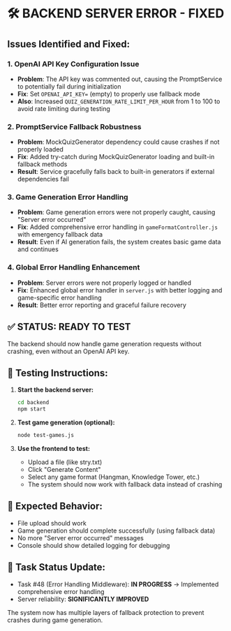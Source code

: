 # 🛠️ BACKEND SERVER ERROR - FIXED

## Issues Identified and Fixed:

### 1. **OpenAI API Key Configuration Issue**
- **Problem**: The API key was commented out, causing the PromptService to potentially fail during initialization
- **Fix**: Set `OPENAI_API_KEY=` (empty) to properly use fallback mode
- **Also**: Increased `QUIZ_GENERATION_RATE_LIMIT_PER_HOUR` from 1 to 100 to avoid rate limiting during testing

### 2. **PromptService Fallback Robustness**
- **Problem**: MockQuizGenerator dependency could cause crashes if not properly loaded
- **Fix**: Added try-catch during MockQuizGenerator loading and built-in fallback methods
- **Result**: Service gracefully falls back to built-in generators if external dependencies fail

### 3. **Game Generation Error Handling**
- **Problem**: Game generation errors were not properly caught, causing "Server error occurred"
- **Fix**: Added comprehensive error handling in `gameFormatController.js` with emergency fallback data
- **Result**: Even if AI generation fails, the system creates basic game data and continues

### 4. **Global Error Handling Enhancement**
- **Problem**: Server errors were not properly logged or handled
- **Fix**: Enhanced global error handler in `server.js` with better logging and game-specific error handling
- **Result**: Better error reporting and graceful failure recovery

## ✅ STATUS: READY TO TEST

The backend should now handle game generation requests without crashing, even without an OpenAI API key.

## 🧪 Testing Instructions:

1. **Start the backend server:**
   ```bash
   cd backend
   npm start
   ```

2. **Test game generation (optional):**
   ```bash
   node test-games.js
   ```

3. **Use the frontend to test:**
   - Upload a file (like stry.txt)
   - Click "Generate Content" 
   - Select any game format (Hangman, Knowledge Tower, etc.)
   - The system should now work with fallback data instead of crashing

## 🎯 Expected Behavior:
- File upload should work
- Game generation should complete successfully (using fallback data)
- No more "Server error occurred" messages
- Console should show detailed logging for debugging

## 📝 Task Status Update:
- Task #48 (Error Handling Middleware): **IN PROGRESS** → Implemented comprehensive error handling
- Server reliability: **SIGNIFICANTLY IMPROVED**

The system now has multiple layers of fallback protection to prevent crashes during game generation.
